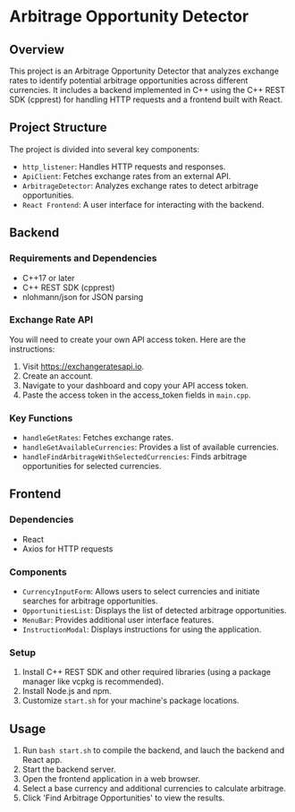 # Arbitrage Opportunity Detector

## Overview

This project is an Arbitrage Opportunity Detector that analyzes exchange rates to identify potential arbitrage opportunities across different currencies. It includes a backend implemented in C++ using the C++ REST SDK (cpprest) for handling HTTP requests and a frontend built with React.

## Project Structure

The project is divided into several key components:

- `http_listener`: Handles HTTP requests and responses.
- `ApiClient`: Fetches exchange rates from an external API.
- `ArbitrageDetector`: Analyzes exchange rates to detect arbitrage opportunities.
- `React Frontend`: A user interface for interacting with the backend.

## Backend

### Requirements and Dependencies

- C++17 or later
- C++ REST SDK (cpprest)
- nlohmann/json for JSON parsing

### Exchange Rate API

You will need to create your own API access token. Here are the instructions:

1. Visit https://exchangeratesapi.io.
2. Create an account.
3. Navigate to your dashboard and copy your API access token.
4. Paste the access token in the access_token fields in `main.cpp`.

### Key Functions

- `handleGetRates`: Fetches exchange rates.
- `handleGetAvailableCurrencies`: Provides a list of available currencies.
- `handleFindArbitrageWithSelectedCurrencies`: Finds arbitrage opportunities for selected currencies.

## Frontend

### Dependencies

- React
- Axios for HTTP requests

### Components

- `CurrencyInputForm`: Allows users to select currencies and initiate searches for arbitrage opportunities.
- `OpportunitiesList`: Displays the list of detected arbitrage opportunities.
- `MenuBar`: Provides additional user interface features.
- `InstructionModal`: Displays instructions for using the application.

### Setup

1. Install C++ REST SDK and other required libraries (using a package manager like vcpkg is recommended).
2. Install Node.js and npm.
3. Customize `start.sh` for your machine's package locations.

## Usage

1. Run `bash start.sh` to compile the backend, and lauch the backend and React app.
2. Start the backend server.
3. Open the frontend application in a web browser.
4. Select a base currency and additional currencies to calculate arbitrage.
5. Click 'Find Arbitrage Opportunities' to view the results.

